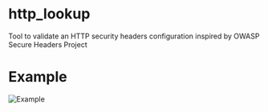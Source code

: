 # http_lookup
Tool to validate an HTTP security headers configuration inspired by OWASP Secure Headers Project
# Example
![Example](https://github.com/abletsoff/web_test/blob/main/Example.png?raw=true)
